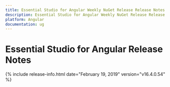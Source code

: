 ```yaml
---
title: Essential Studio for Angular Weekly NuGet Release Release Notes  
description: Essential Studio for Angular Weekly NuGet Release Release Notes  
platform: Angular
documentation: ug
---
```


# Essential Studio for Angular  Release Notes  

{% include release-info.html date="February 19, 2019"  version="v16.4.0.54" %} 






